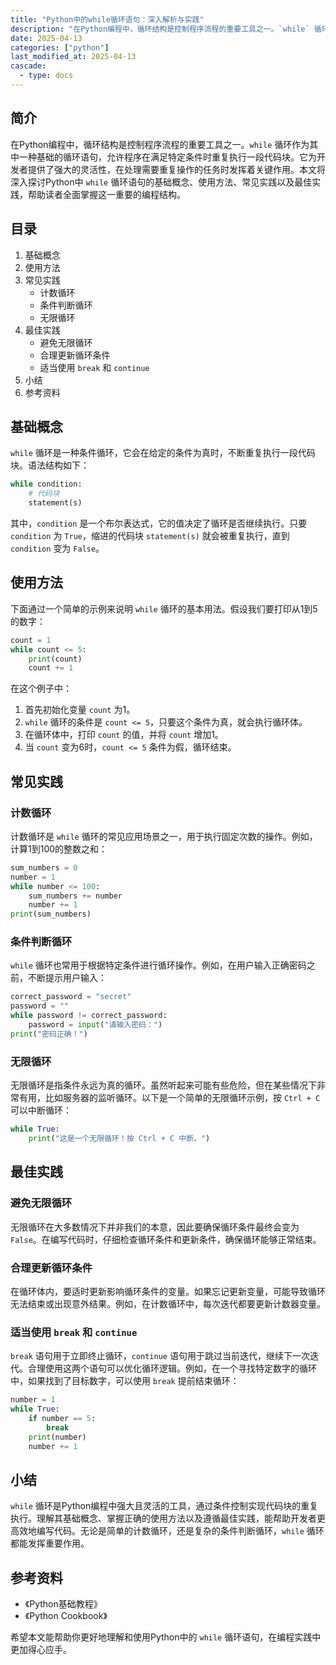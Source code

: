 ```yaml
---
title: "Python中的while循环语句：深入解析与实践"
description: "在Python编程中，循环结构是控制程序流程的重要工具之一。`while` 循环作为其中一种基础的循环语句，允许程序在满足特定条件时重复执行一段代码块。它为开发者提供了强大的灵活性，在处理需要重复操作的任务时发挥着关键作用。本文将深入探讨Python中 `while` 循环语句的基础概念、使用方法、常见实践以及最佳实践，帮助读者全面掌握这一重要的编程结构。"
date: 2025-04-13
categories: ["python"]
last_modified_at: 2025-04-13
cascade:
  - type: docs
---
```



## 简介
在Python编程中，循环结构是控制程序流程的重要工具之一。`while` 循环作为其中一种基础的循环语句，允许程序在满足特定条件时重复执行一段代码块。它为开发者提供了强大的灵活性，在处理需要重复操作的任务时发挥着关键作用。本文将深入探讨Python中 `while` 循环语句的基础概念、使用方法、常见实践以及最佳实践，帮助读者全面掌握这一重要的编程结构。

<!-- more -->
## 目录
1. 基础概念
2. 使用方法
3. 常见实践
    - 计数循环
    - 条件判断循环
    - 无限循环
4. 最佳实践
    - 避免无限循环
    - 合理更新循环条件
    - 适当使用 `break` 和 `continue`
5. 小结
6. 参考资料

## 基础概念
`while` 循环是一种条件循环，它会在给定的条件为真时，不断重复执行一段代码块。语法结构如下：

```python
while condition:
    # 代码块
    statement(s)
```

其中，`condition` 是一个布尔表达式，它的值决定了循环是否继续执行。只要 `condition` 为 `True`，缩进的代码块 `statement(s)` 就会被重复执行，直到 `condition` 变为 `False`。

## 使用方法
下面通过一个简单的示例来说明 `while` 循环的基本用法。假设我们要打印从1到5的数字：

```python
count = 1
while count <= 5:
    print(count)
    count += 1
```

在这个例子中：
1. 首先初始化变量 `count` 为1。
2. `while` 循环的条件是 `count <= 5`，只要这个条件为真，就会执行循环体。
3. 在循环体中，打印 `count` 的值，并将 `count` 增加1。
4. 当 `count` 变为6时，`count <= 5` 条件为假，循环结束。

## 常见实践
### 计数循环
计数循环是 `while` 循环的常见应用场景之一，用于执行固定次数的操作。例如，计算1到100的整数之和：

```python
sum_numbers = 0
number = 1
while number <= 100:
    sum_numbers += number
    number += 1
print(sum_numbers)
```

### 条件判断循环
`while` 循环也常用于根据特定条件进行循环操作。例如，在用户输入正确密码之前，不断提示用户输入：

```python
correct_password = "secret"
password = ""
while password != correct_password:
    password = input("请输入密码：")
print("密码正确！")
```

### 无限循环
无限循环是指条件永远为真的循环。虽然听起来可能有些危险，但在某些情况下非常有用，比如服务器的监听循环。以下是一个简单的无限循环示例，按 `Ctrl + C` 可以中断循环：

```python
while True:
    print("这是一个无限循环！按 Ctrl + C 中断。")
```

## 最佳实践
### 避免无限循环
无限循环在大多数情况下并非我们的本意，因此要确保循环条件最终会变为 `False`。在编写代码时，仔细检查循环条件和更新条件，确保循环能够正常结束。

### 合理更新循环条件
在循环体内，要适时更新影响循环条件的变量。如果忘记更新变量，可能导致循环无法结束或出现意外结果。例如，在计数循环中，每次迭代都要更新计数器变量。

### 适当使用 `break` 和 `continue`
`break` 语句用于立即终止循环，`continue` 语句用于跳过当前迭代，继续下一次迭代。合理使用这两个语句可以优化循环逻辑。例如，在一个寻找特定数字的循环中，如果找到了目标数字，可以使用 `break` 提前结束循环：

```python
number = 1
while True:
    if number == 5:
        break
    print(number)
    number += 1
```

## 小结
`while` 循环是Python编程中强大且灵活的工具，通过条件控制实现代码块的重复执行。理解其基础概念、掌握正确的使用方法以及遵循最佳实践，能帮助开发者更高效地编写代码。无论是简单的计数循环，还是复杂的条件判断循环，`while` 循环都能发挥重要作用。

## 参考资料
- 《Python基础教程》
- 《Python Cookbook》

希望本文能帮助你更好地理解和使用Python中的 `while` 循环语句，在编程实践中更加得心应手。  